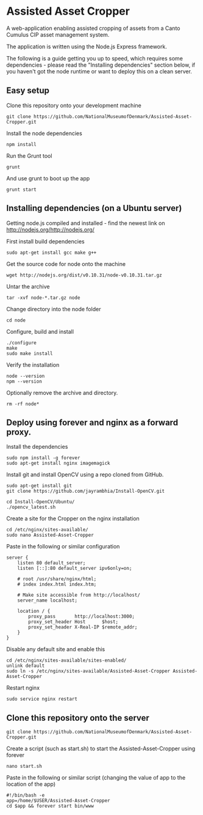 # Assisted Asset Cropper

A web-application enabling assisted cropping of assets from a Canto Cumulus CIP asset management system.

The application is written using the Node.js Express framework.

The following is a guide getting you up to speed, which requires some dependencies - please read the "Installing dependencies" section below, if you haven't got the node runtime or want to deploy this on a clean server.

## Easy setup

Clone this repository onto your development machine

	git clone https://github.com/NationalMuseumofDenmark/Assisted-Asset-Cropper.git
	
Install the node dependencies

	npm install
	
Run the Grunt tool

	grunt

And use grunt to boot up the app

	grunt start

## Installing dependencies (on a Ubuntu server)
Getting node.js compiled and installed - find the newest link on http://nodejs.org/http://nodejs.org/

First install build dependencies

	sudo apt-get install gcc make g++

Get the source code for node onto the machine

	wget http://nodejs.org/dist/v0.10.31/node-v0.10.31.tar.gz

Untar the archive

	tar -xvf node-*.tar.gz node

Change directory into the node folder

	cd node

Configure, build and install

	./configure
	make
	sudo make install

Verify the installation

	node --version
	npm --version

Optionally remove the archive and directory.

	rm -rf node*

## Deploy using forever and nginx as a forward proxy.

Install the dependencies

	sudo npm install -g forever
	sudo apt-get install nginx imagemagick

Install git and install OpenCV using a repo cloned from GitHub.

	sudo apt-get install git
	git clone https://github.com/jayrambhia/Install-OpenCV.git

	cd Install-OpenCV/Ubuntu/
	./opencv_latest.sh 

Create a site for the Cropper on the nginx installation

	cd /etc/nginx/sites-available/
	sudo nano Assisted-Asset-Cropper

Paste in the following or similar configuration

	server {
		listen 80 default_server;
		listen [::]:80 default_server ipv6only=on;

		# root /usr/share/nginx/html;
		# index index.html index.htm;

		# Make site accessible from http://localhost/
		server_name localhost;

		location / {
		    proxy_pass       http://localhost:3000;
		    proxy_set_header Host      $host;
		    proxy_set_header X-Real-IP $remote_addr;
		}
	}

Disable any default site and enable this

	cd /etc/nginx/sites-available/sites-enabled/
	unlink default 
	sudo ln -s /etc/nginx/sites-available/Assisted-Asset-Cropper Assisted-Asset-Cropper

Restart nginx

	sudo service nginx restart

## Clone this repository onto the server

	git clone https://github.com/NationalMuseumofDenmark/Assisted-Asset-Cropper.git

Create a script (such as start.sh) to start the Assisted-Asset-Cropper using forever

	nano start.sh

Paste in the following or similar script (changing the value of app to the location of the app)

	#!/bin/bash -e
	app=/home/$USER/Assisted-Asset-Cropper
	cd $app && forever start bin/www

